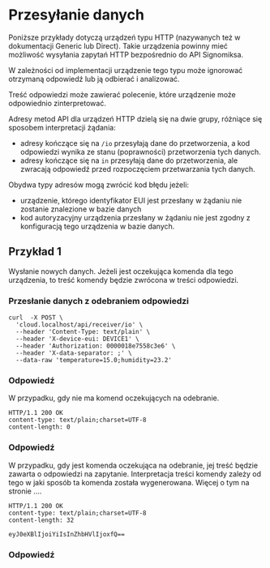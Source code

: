 # Przesyłanie danych

Poniższe przykłady dotyczą urządzeń typu HTTP (nazywanych też w dokumentacji Generic lub Direct). Takie 
urządzenia powinny mieć możliwość wysyłania zapytań HTTP bezpośrednio do API Signomiksa.

W zależności od implementacji urządzenie tego typu może ignorować otrzymaną odpowiedź lub ją odbierać i analizować.

Treść odpowiedzi może zawierać polecenie, które urządzenie może odpowiednio zinterpretować.

Adresy metod API dla urządzeń HTTP dzielą się na dwie grupy, różniące się sposobem interpretacji żądania:
- adresy kończące się na `/io` przesyłają dane do przetworzenia, a kod odpowiedzi wynika ze stanu (poprawności) przetworzenia tych danych.
- adresy kończące się na `in` przesyłają dane do przetworzenia, ale zwracają odpowiedź przed rozpoczęciem przetwarzania tych danych.

Obydwa typy adresów mogą zwrócić kod błędu jeżeli:
- urządzenie, którego identyfikator EUI jest przesłany w żądaniu nie zostanie znalezione w bazie danych
- kod autoryzacyjny urządzenia przesłany w żądaniu nie jest zgodny z konfiguracją tego urządzenia w bazie danych.


## Przykład 1

Wysłanie nowych danych. Jeżeli jest oczekująca komenda dla tego urządzenia, to treść komendy będzie zwrócona w treści odpowiedzi.

### Przesłanie danych z odebraniem odpowiedzi

```shell
curl  -X POST \
  'cloud.localhost/api/receiver/io' \
  --header 'Content-Type: text/plain' \
  --header 'X-device-eui: DEVICE1' \
  --header 'Authorization: 0000018e7558c3e6' \
  --header 'X-data-separator: ;' \
  --data-raw 'temperature=15.0;humidity=23.2'
```

### Odpowiedź

W przypadku, gdy nie ma komend oczekujących na odebranie.

```shell
HTTP/1.1 200 OK
content-type: text/plain;charset=UTF-8
content-length: 0
```

### Odpowiedź

W przypadku, gdy jest komenda oczekująca na odebranie, jej treść będzie zawarta o odpowiedzi na zapytanie. Interpretacja treści komendy zależy od tego w jaki sposób ta komenda została wygenerowana.
Więcej o tym na stronie ....

```shell
HTTP/1.1 200 OK
content-type: text/plain;charset=UTF-8
content-length: 32

eyJ0eXBlIjoiYiIsInZhbHVlIjoxfQ==
```

### Odpowiedź 

```shell
```